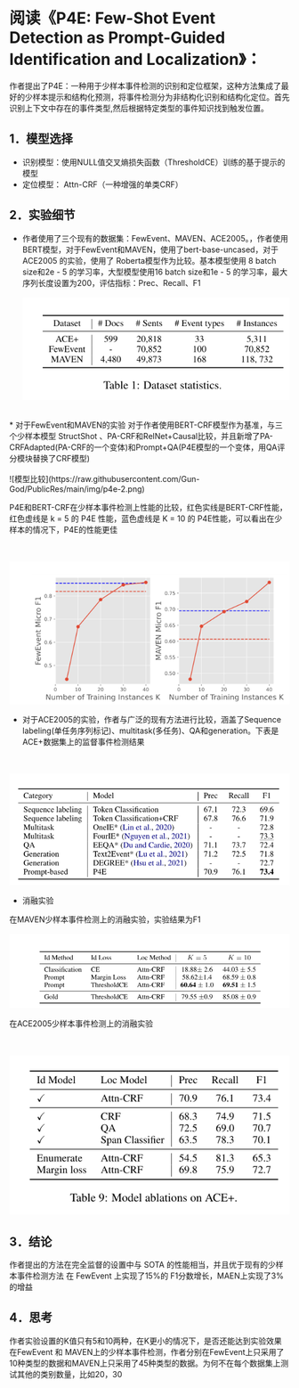# 阅读《P4E: Few-Shot Event Detection as Prompt-Guided Identification and Localization》：

作者提出了P4E：一种用于少样本事件检测的识别和定位框架，这种方法集成了最好的少样本提示和结构化预测，将事件检测分为非结构化识别和结构化定位。首先识别上下文中存在的事件类型,然后根据特定类型的事件知识找到触发位置。


## 1．模型选择
* 识别模型：使用NULL值交叉熵损失函数（ThresholdCE）训练的基于提示的模型
* 定位模型： Attn-CRF（一种增强的单类CRF）


## 2．实验细节
* 作者使用了三个现有的数据集：FewEvent、MAVEN、ACE2005。，作者使用BERT模型，对于FewEvent和MAVEN，使用了bert-base-uncased，对于 ACE2005 的实验，使用了 Roberta模型作为比较。基本模型使用 8 batch size和2e - 5 的学习率，大型模型使用16 batch size和1e - 5 的学习率，最大序列长度设置为200，评估指标：Prec、Recall、F1
<br><br>
![数据集](https://raw.githubusercontent.com/Gun-God/PublicRes/main/img/p4e-1.png)
<br>
* 对于FewEvent和MAVEN的实验 对于作者使用BERT-CRF模型作为基准，与三个少样本模型 StructShot 、PA-CRF和RelNet+Causal比较，并且新增了PA-CRFAdapted(PA-CRF的一个变体)和Prompt+QA(P4E模型的一个变体，用QA评分模块替换了CRF模型)
<br><br>
![模型比较](https://raw.githubusercontent.com/Gun-God/PublicRes/main/img/p4e-2.png)
<br>

P4E和BERT-CRF在少样本事件检测上性能的比较，红色实线是BERT-CRF性能，红色虚线是 k = 5 的 P4E 性能，蓝色虚线是 K = 10 的 P4E性能，可以看出在少样本的情况下，P4E的性能更佳

<br><br>
![模型比较](https://raw.githubusercontent.com/Gun-God/PublicRes/main/img/p4e-3.png)
<br>

* 对于ACE2005的实验，作者与广泛的现有方法进行比较，涵盖了Sequence labeling(单任务序列标记)、multitask(多任务)、QA和generation。下表是ACE+数据集上的监督事件检测结果

<br><br>
![模型比较](https://raw.githubusercontent.com/Gun-God/PublicRes/main/img/p4e-4.png)
<br>

* 消融实验

在MAVEN少样本事件检测上的消融实验，实验结果为F1
  <br><br>
  ![模型比较](https://raw.githubusercontent.com/Gun-God/PublicRes/main/img/p4e-5.png)
  <br>

在ACE2005少样本事件检测上的消融实验

<br><br>
![模型比较](https://raw.githubusercontent.com/Gun-God/PublicRes/main/img/p4e-6.png)
<br>

## 3．结论
作者提出的方法在完全监督的设置中与 SOTA 的性能相当，并且优于现有的少样本事件检测方法 在 FewEvent 上实现了15%的 F1分数增长，MAEN上实现了3%的增益

## 4．思考
作者实验设置的K值只有5和10两种，在K更小的情况下，是否还能达到实验效果
在FewEvent 和 MAVEN上的少样本事件检测，作者分别在FewEvent上只采用了10种类型的数据和MAVEN上只采用了45种类型的数据。为何不在每个数据集上测试其他的类别数量，比如20，30



